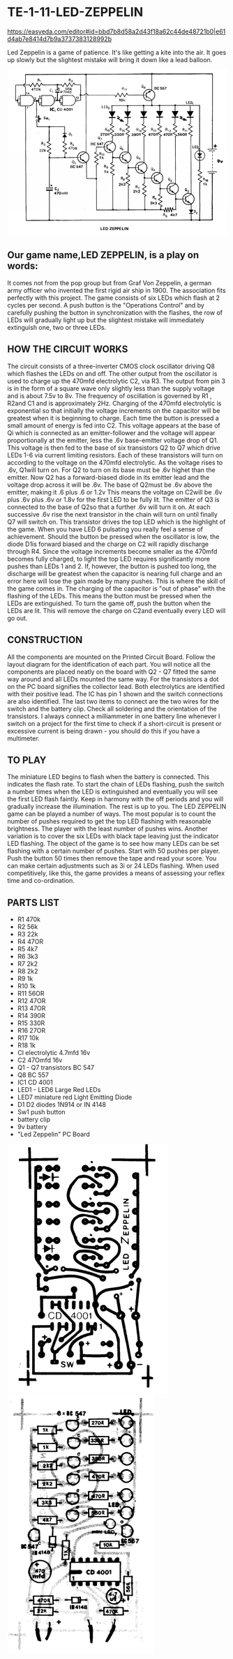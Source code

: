 # TE-1-11-LED-ZEPPELIN

https://easyeda.com/editor#id=bbd7b8d58a2d43f18a62c44de48721b0|e61d4ab7e8414d7b9a3737383128992b

Led Zeppelin is a game of patience. It's like getting a kite into the air. It goes up slowly but the slightest mistake will bring it down like a lead balloon. 

![](https://github.com/SteveJustin1963/TE-1-11-LED-ZEPPELIN/blob/master/ledzep-cct.png)

## Our game name,LED ZEPPELIN, is a play on words:
It comes not from the pop group but from Graf Von Zeppelin, a german army officer who invented the first rigid air ship in 1900. The association fits perfectly with this project. The game consists of six LEDs which flash at 2 cycles per second. A push button is the "Operations Control" and by carefully pushing the button in synchronization with the flashes, the row of LEDs will gradually light up but the slightest mistake will immediately extinguish one, two or three LEDs.  
## HOW THE CIRCUIT WORKS 
The circuit consists of a three-inverter CMOS clock oscillator driving Q8 which flashes the LEDs on and off. The other output from the oscillator is used to charge up the 470mfd electrolytic C2, via R3. The output from pin 3 is in the form of a square wave only slightly less than the supply voltage and is about 7.5v to 8v. The frequency of oscillation is governed by R1 , R2and C1 and is approximately 2Hz. Charging of the 470mfd electrolytic is exponential so that initially the voltage increments on the capacitor will be greatest when it is beginning to charge. Each time the button is pressed a small amount of energy is fed into C2. This voltage appears at the base of Qi which is connected as an emitter-follower and the voltage will appear proportionally at the emitter, less the .6v base-emitter voltage drop of Q1. This voltage is then fed to the base of six transistors Q2 to Q7 which drive LEDs 1-6 via current limiting resistors. Each of these transistors will turn on according to the voltage on the 470mfd electrolytic. As the voltage rises to .6v, Q1will turn on. For Q2 to turn on its base must be .6v highet than the emitter. Now Q2 has a forward-biased diode in its emitter lead and the voltage drop across it will be .6v. The base of Q2must be .6v above the emitter, making it .6 plus .6 or 1.2v This means the voltage on C2will be .6v plus .6v plus .6v or 1.8v for the first LED to be fully lit. The emitter of Q3 is connected to the base of Q2so that a further .6v will turn it on. At each successive .6v rise the next transistor in the chain will turn on until finally Q7 will switch on. This transistor drives the top LED which is the highlight of the game. When you have LED 6 pulsating you really feel a sense of achievement. Should the button be pressed when the oscillator is low, the diode D1is forward biased and the charge on C2 will rapidly discharge through R4. Since the voltage increments become smaller as the 470mfd becomes fully charged, to light the top LED requires significantly more pushes than LEDs 1 and 2. If, however, the button is pushed too long, the discharge will be greatest when the capacitor is nearing full charge and an error here will lose the gain made by many pushes. This is where the skill of the game comes in. The charging of the capacitor is "out of phase" with the flashing of the LEDs. This means the button must be pressed when the LEDs are extinguished. To turn the game off, push the button when the LEDs are lit. This will remove the charge on C2and eventually every LED will go out.

## CONSTRUCTION
All the components are mounted on the Printed Circuit Board. Follow the layout diagram for the identification of each part. You will notice all the components are placed neatly on the board with Q2 - Q7 fitted the same way around and all LEDs mounted the same way. For the transistors a dot on the PC board signifies the collector lead. Both electrolytics are identified with their positive lead. The IC has pin 1 shown and the switch connections are also identified. The last two items to connect are the two wires for the switch and the battery clip. Check all soldering and the orientation of the transistors. I always connect a milliammeter in one battery line whenever I switch on a project for the first time to check if a short-circuit is present or excessive current is being drawn - you should do this if you have a multimeter. 
## TO PLAY
The miniature LED begins to flash when the battery is connected. This indicates the flash rate. To start the chain of LEDs flashing, push the switch a number times when the LED is extinguished and eventually you will see the first LED flash faintly. Keep in harmony with the off periods and you will gradually increase the illumination. The rest is up to you. The LED ZEPPELIN game can be played a number of ways. The most popular is to count the number of pushes required to get the top LED flashing with reasonable brightness. The player with the least number of pushes wins. Another variation is to cover the six LEDs with black tape leaving just the indicator LED flashing. The object of the game is to see how many LEDs can be set flashing with a certain number of pushes. Start with 50 pushes per player. Push the button 50 times then remove the tape and read your score. You can make certain adjustments such as 3i or 24 LEDs flashing. When used competitively, like this, the game provides a means of assessing your reflex time and co-ordination. 

## PARTS LIST
* R1 470k
* R2 56k
* R3 22k
* R4 47OR
* R5 4k7
* R6 3k3
* R7 2k2
* R8 2k2
* R9 1k
* R10 1k
* R11 56OR 
* R12 47OR 
* R13 47OR 
* R14 390R
* R15 330R 
* R16 27OR 
* R17 10k
* R18 1k
* Cl electrolytic 4.7mfd 16v
* C2 47Omfd 16v
* Q1 - Q7 transistors BC 547
* Q8 BC 557
* IC1 CD 4001
* LED1 - LED6 Large Red LEDs
* LED7 miniature red Light Emitting Diode
* D1 D2 diodes 1N914 or IN 4148
* Sw1 push button
* battery clip
* 9v battery
* "Led Zeppelin" PC Board 

![](https://github.com/SteveJustin1963/TE-1-11-LED-ZEPPELIN/blob/master/pcb-1.png) ![](https://github.com/SteveJustin1963/TE-1-11-LED-ZEPPELIN/blob/master/pcb-2.png)

